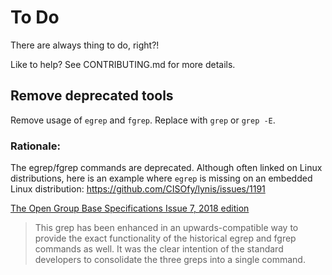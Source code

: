
# To Do

There are always thing to do, right?!

Like to help? See CONTRIBUTING.md for more details.

## Remove deprecated tools

Remove usage of `egrep` and `fgrep`. Replace with `grep` or `grep -E`.

### Rationale:
The egrep/fgrep commands are deprecated. Although often linked on Linux distributions, here is an example where `egrep` is missing on an embedded Linux distribution: https://github.com/CISOfy/lynis/issues/1191

[The Open Group Base Specifications Issue 7, 2018 edition](https://pubs.opengroup.org/onlinepubs/9699919799/)

> This grep has been enhanced in an upwards-compatible way to provide the exact functionality of the historical egrep and fgrep commands as well. It was the clear intention of the standard developers to consolidate the three greps into a single command.